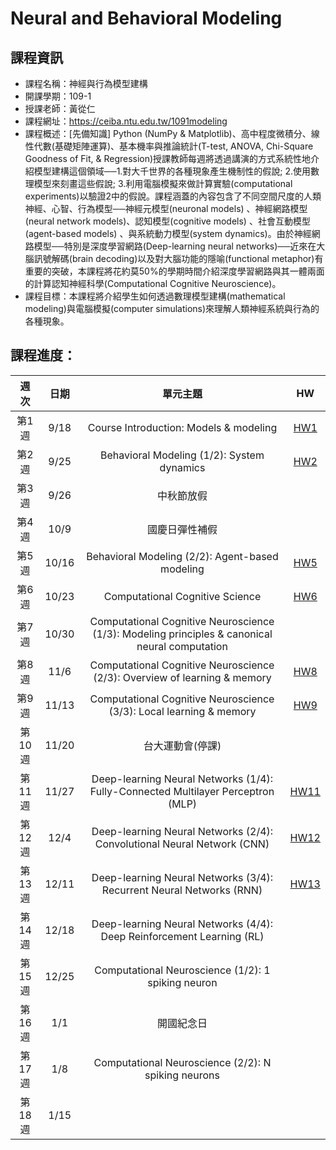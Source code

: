 
# Neural and Behavioral Modeling

## 課程資訊

- 課程名稱：神經與行為模型建構
- 開課學期：109-1
- 授課老師：黃從仁
- 課程網址：https://ceiba.ntu.edu.tw/1091modeling
- 課程概述：[先備知識] Python (NumPy & Matplotlib)、高中程度微積分、線性代數(基礎矩陣運算)、基本機率與推論統計(T-test, ANOVA, Chi-Square Goodness of Fit, & Regression)授課教師每週將透過講演的方式系統性地介紹模型建構這個領域──1.對大千世界的各種現象產生機制性的假說; 2.使用數理模型來刻畫這些假說; 3.利用電腦模擬來做計算實驗(computational experiments)以驗證2中的假說。課程涵蓋的內容包含了不同空間尺度的人類神經、心智、行為模型──神經元模型(neuronal models) 、神經網路模型(neural network models)、認知模型(cognitive models) 、社會互動模型(agent-based models) 、與系統動力模型(system dynamics)。由於神經網路模型──特別是深度學習網路(Deep-learning neural networks)──近來在大腦訊號解碼(brain decoding)以及對大腦功能的隱喻(functional metaphor)有重要的突破，本課程將花約莫50%的學期時間介紹深度學習網路與其一體兩面的計算認知神經科學(Computational Cognitive Neuroscience)。
 - 課程目標：本課程將介紹學生如何透過數理模型建構(mathematical modeling)與電腦模擬(computer simulations)來理解人類神經系統與行為的各種現象。
 

## 課程進度：

| 週次 | 日期	| 單元主題 | HW |
|:----:|:----:|:----:|:----:|
| 第1週	| 9/18 | Course Introduction: Models & modeling | [HW1](https://github.com/xup6y3ul6/Neural-and-Behavioral-Modeling/blob/main/01_Course%20Introduction_Models%20&%20modeling/01_examples.ipynb)
| 第2週	| 9/25 | Behavioral Modeling (1/2): System dynamics | [HW2](https://github.com/xup6y3ul6/Neural-and-Behavioral-Modeling/blob/main/02_Behavioral%20Modeling%20(1-2)%20System%20dynamics/02_exercises.ipynb)
| 第3週	| 9/26 | 中秋節放假 |
| 第4週	| 10/9 |  國慶日彈性補假 |
| 第5週	| 10/16 |  Behavioral Modeling (2/2): Agent-based modeling | [HW5](https://github.com/xup6y3ul6/Neural-and-Behavioral-Modeling/blob/main/05_Behavioral%20Modeling%20(2-2)%20Agent-based%20modeling/05_exercises.ipynb)
| 第6週	| 10/23 | Computational Cognitive Science | [HW6](https://github.com/xup6y3ul6/Neural-and-Behavioral-Modeling/tree/main/06_Computational%20Cognitive%20Science/06_exercises.ipynb)
| 第7週	| 10/30 | Computational Cognitive Neuroscience (1/3): Modeling principles & canonical neural computation  |
| 第8週	| 11/6 | Computational Cognitive Neuroscience (2/3): Overview of learning & memory  | [HW8](https://github.com/xup6y3ul6/Neural-and-Behavioral-Modeling/blob/main/08_Computational%20Cognitive%20Neuroscience%20(2-3)%20Neural%20Networks/08_exercises.ipynb)
| 第9週	| 11/13 | Computational Cognitive Neuroscience (3/3): Local learning & memory | [HW9](https://github.com/xup6y3ul6/Neural-and-Behavioral-Modeling/blob/main/09_Computational%20Cognitive%20Neuroscience%20(3-3)%20Neural%20Networks/09_exercises.ipynb)
| 第10週 | 11/20 | 台大運動會(停課) |
| 第11週 | 11/27 | Deep-learning Neural Networks (1/4): Fully-Connected Multilayer Perceptron (MLP) | [HW11](https://github.com/xup6y3ul6/Neural-and-Behavioral-Modeling/blob/main/11_Deep-learning%20Neural%20Networks%20(1-4)%20Fully-Connected%20Multilayer%20Perceptron%20(MLP)/11_exercises.ipynb)
| 第12週 | 12/4 | Deep-learning Neural Networks (2/4): Convolutional Neural Network (CNN) | [HW12](https://github.com/xup6y3ul6/Neural-and-Behavioral-Modeling/blob/main/12_Deep-learning%20Neural%20Networks%20(2-4)%20Convolutional%20Neural%20Network%20(CNN)/12_exercises.ipynb)
| 第13週 | 12/11 | Deep-learning Neural Networks (3/4): Recurrent Neural Networks (RNN) | [HW13](https://github.com/xup6y3ul6/Neural-and-Behavioral-Modeling/blob/main/13_Deep-learning%20Neural%20Networks%20(3-4)%20Recurrent%20Neural%20Network%20(RNN)/13_exercises.ipynb)
| 第14週 | 12/18 | Deep-learning Neural Networks (4/4): Deep Reinforcement Learning (RL) | 	
| 第15週 | 12/25 | Computational Neuroscience (1/2): 1 spiking neuron |
| 第16週 | 1/1 | 開國紀念日 |
| 第17週 | 1/8 | Computational Neuroscience (2/2): N spiking neurons |
| 第18週 |	1/15 |  |
